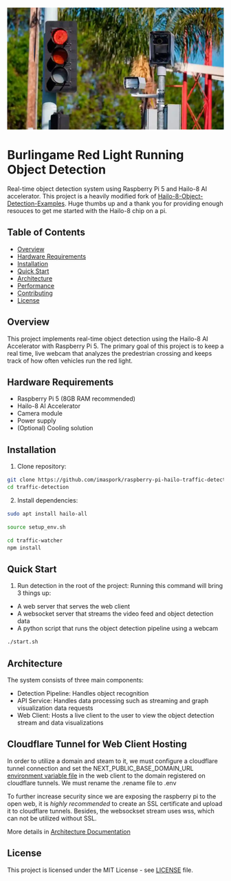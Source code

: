 ![Banner](doc/images/redlight.webp)

# Burlingame Red Light Running Object Detection

Real-time object detection system using Raspberry Pi 5 and Hailo-8 AI accelerator. This project is a heavily modified fork of [Hailo-8-Object-Detection-Examples](https://github.com/hailo-ai/hailo-rpi5-examples). Huge thumbs up and a thank you for providing enough resouces to get me started with the Hailo-8 chip on a pi.

## Table of Contents

- [Overview](#overview)
- [Hardware Requirements](#hardware-requirements)
- [Installation](#installation)
- [Quick Start](#quick-start)
- [Architecture](#architecture)
- [Performance](#performance)
- [Contributing](#contributing)
- [License](#license)

## Overview

This project implements real-time object detection using the Hailo-8 AI Accelerator with Raspberry Pi 5. The primary goal of this project is to keep a real time, live webcam that analyzes the predestrian crossing and keeps track of how often vehicles run the red light.

## Hardware Requirements

- Raspberry Pi 5 (8GB RAM recommended)
- Hailo-8 AI Accelerator
- Camera module
- Power supply
- (Optional) Cooling solution

## Installation

1. Clone repository:

```bash
git clone https://github.com/imaspork/raspberry-pi-hailo-traffic-detection.git
cd traffic-detection
```

2. Install dependencies:

```bash
sudo apt install hailo-all
```

```bash
source setup_env.sh
```

```bash
cd traffic-watcher
npm install
```

## Quick Start

1. Run detection in the root of the project:
   Running this command will bring 3 things up:

- A web server that serves the web client
- A websocket server that streams the video feed and object detection data
- A python script that runs the object detection pipeline using a webcam

```bash
./start.sh
```

## Architecture

The system consists of three main components:

- Detection Pipeline: Handles object recognition
- API Service: Handles data processing such as streaming and graph visualization data requests
- Web Client: Hosts a live client to the user to view the object detection stream and data visualizations

## Cloudflare Tunnel for Web Client Hosting

In order to utilize a domain and steam to it, we must configure a cloudflare tunnel connection and set the NEXT_PUBLIC_BASE_DOMAIN_URL [environment variable file](traffic-watcher/.rename) in the web client to the domain registered on cloudflare tunnels. We must rename the .rename file to .env

To further increase security since we are exposing the raspberry pi to the open web, it is _highly recommended_ to create an SSL certificate and upload it to cloudflare tunnels. Besides, the websockset stream uses wss, which can not be utilized without SSL.

More details in [Architecture Documentation](docs/architecture.md)

## License

This project is licensed under the MIT License - see [LICENSE](LICENSE) file.
